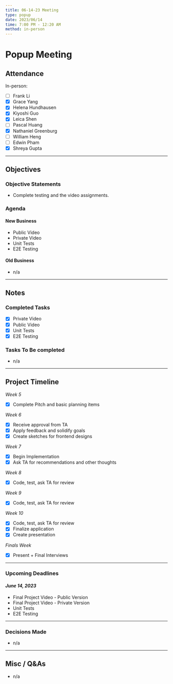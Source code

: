 ```yaml
---
title: 06-14-23 Meeting
type: popup
date: 2023/06/14
time: 7:00 PM - 12:20 AM
method: in-person
---
```


# Popup Meeting

## Attendance

In-person:

- [ ] Frank Li 
- [X] Grace Yang 
- [X] Helena Hundhausen 
- [X] Kiyoshi Guo 
- [X] Leica Shen
- [ ] Pascal Huang 
- [X] Nathaniel Greenburg 
- [ ] William Heng 
- [ ] Edwin Pham 
- [X] Shreya Gupta 

--- 

## Objectives

### Objective Statements

- Complete testing and the video assignments. 

### Agenda
#### New Business 
- Public Video 
- Private Video 
- Unit Tests 
- E2E Testing 

#### Old Business
- n/a 

--- 

## Notes

### Completed Tasks
- [X] Private Video 
- [X] Public Video 
- [X] Unit Tests 
- [X] E2E Testing

### Tasks To Be completed 
- n/a 
  
---

## Project Timeline
*Week 5*		
- [X] Complete Pitch and basic planning items

*Week 6* 
- [X] Receive approval from TA
- [X] Apply feedback and solidify goals
- [X] Create sketches for frontend designs

*Week 7*
- [X] Begin Implementation 
- [X] Ask TA for recommendations and other thoughts

*Week 8*
- [X] Code, test, ask TA for review

*Week 9*
- [X] Code, test, ask TA for review

*Week 10*
- [X] Code, test, ask TA for review
- [X] Finalize application
- [X] Create presentation

*Finals Week*
- [X] Present + Final Interviews 
  
---

### Upcoming Deadlines
#### *June 14, 2023*
- Final Project Video - Public Version
- Final Project Video - Private Version 
- Unit Tests 
- E2E Testing

---

### Decisions Made
- n/a

---

## Misc / Q&As
- n/a 